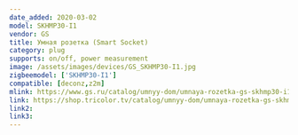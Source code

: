 ```yaml
---
date_added: 2020-03-02
model: SKHMP30-I1
vendor: GS
title: Умная розетка (Smart Socket)
category: plug
supports: on/off, power measurement
image: /assets/images/devices/GS_SKHMP30-I1.jpg
zigbeemodel: ['SKHMP30-I1']
compatible: [deconz,z2m]
mlink: https://www.gs.ru/catalog/umnyy-dom/umnaya-rozetka-gs-skhmp30-i1/
link: https://shop.tricolor.tv/catalog/umnyy-dom/umnaya-rozetka-gs-skhmp30-i1/
link2: 
link3: 
---
```



